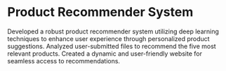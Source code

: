 # Product Recommender System
 Developed a robust product recommender system utilizing deep learning techniques to enhance user experience through personalized product suggestions. Analyzed user-submitted files to recommend the five most relevant products. Created a dynamic and user-friendly website for seamless access to recommendations.
